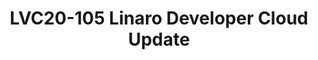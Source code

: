---
categories:
- lvc20
description: Linaro Developer Cloud is the Arm64 based open source cloud and has engaged
  deeply with multiple open source community. Now LDC can support not only the virtual
  machine but also the Kubernetes service for multiple users.<br>In this presentation,
  we will talk about the structure of Linaro Developer Cloud now and the bare metal
  as a service. With bare mental support, the Linaro Colo can be refined to improve
  resource utilization, as well as offer the hardware resilient for the different
  communities as the extendable arm64 backend CI pools.
image: /assets/images/featured-images/lvc20/LVC20-105.png
session_id: LVC20-105
session_room: DataCenter
session_slot:
  end_time: 2020-09-22 12:40
  start_time: 2020-09-22 12:15
session_speakers:
- speaker_bio: Have been working on arm64 server infra softwares for 7+ years. Such
    as linux kernel, distros, OpenStack, k8s etc. Now working on OpenStack &amp; k8s
    integration project magnum.
  speaker_company: Linaro
  speaker_image: http://avatars.sched.co/2/a8/10468717/avatar.jpg.320x320px.jpg?751
  speaker_name: Xinliang Liu
  speaker_position: Senior Software Engineer
  speaker_role: speaker
- speaker_bio: Kevin Zhao is currently the tech lead at Linaro Developer Cloud. Now,
    he is serving as the Core Reviewer for OpenStack Zun project and maintainer for
    virtual-kubelet OpenStack provider. He is also an active contributor in Kolla
    and Nova, mainly focusing on making OpenStack work fine on AArch64. His expertise
    including container and Kubernetes related technologies, deployment and management
    of containerized applications, etc.
  speaker_company: Linaro
  speaker_image: http://avatars.sched.co/8/52/8935361/avatar.jpg.320x320px.jpg?505
  speaker_name: Kevin Zhao
  speaker_position: Tech Lead, Linaro - LDCG - devops
  speaker_role: speaker
session_track: Data Center
tag: session
tags: Data Center
title: LVC20-105 Linaro Developer Cloud Update
---